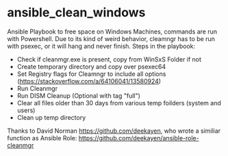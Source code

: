 # ansible_clean_windows
Ansible Playbook to free space on Windows Machines, commands are run with Powershell.
Due to its kind of weird behavior, cleamngr has to be run with psexec, or it will hang and never finish.
Steps in the playbook:

- Check if cleanmgr.exe is present, copy from WinSxS Folder if not
- Create temporary directory and copy over psexec64
- Set Registry flags for Cleamngr to include all options (https://stackoverflow.com/a/64106041/13580924)
- Run Cleanmgr
- Run DISM Cleanup (Optional with tag "full")
- Clear all files older than 30 days from various temp foilders (system and users)
- Clean up temp directory

Thanks to David Norman https://github.com/deekayen, who wrote a similiar function as Ansible Role: https://github.com/deekayen/ansible-role-cleanmgr
